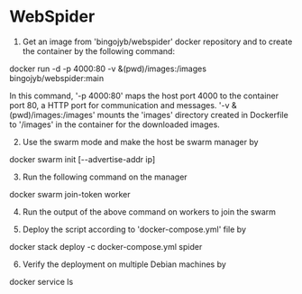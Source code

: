 # WebSpider

1. Get an image from 'bingojyb/webspider' docker repository and to create the container by the following command:

  docker run -d -p 4000:80 -v &(pwd)/images:/images bingojyb/webspider:main

In this command, '-p 4000:80' maps the host port 4000 to the container port 80, a HTTP port for communication and messages. '-v &(pwd)/images:/images' mounts the 'images' directory created in Dockerfile to '/images' in the container for the downloaded images.

2. Use the swarm mode and make the host be swarm manager by

  docker swarm init [--advertise-addr ip]
  
3. Run the following command on the manager

  docker swarm join-token worker
  
4. Run the output of the above command on workers to join the swarm

5. Deploy the script according to 'docker-compose.yml' file by

  docker stack deploy -c docker-compose.yml spider
  
6. Verify the deployment on multiple Debian machines by

  docker service ls
  
  
